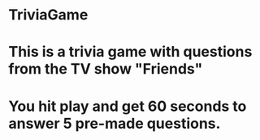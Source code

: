# TriviaGame

# This is a trivia game with questions from the TV show "Friends"  

# You hit play and get 60 seconds to answer 5 pre-made questions.

